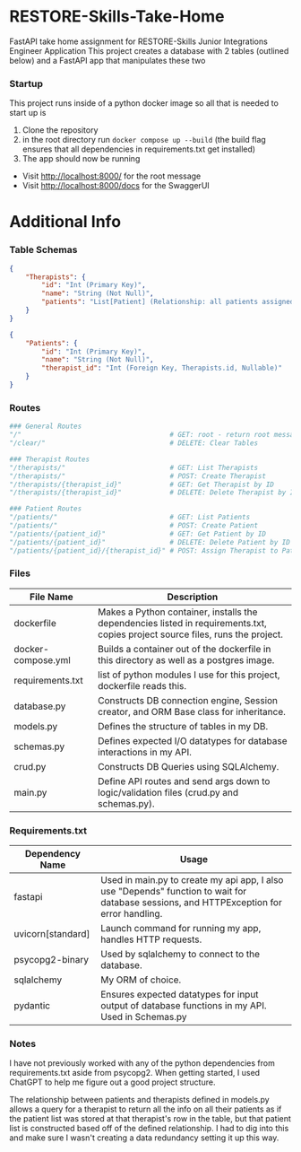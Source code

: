 # RESTORE-Skills-Take-Home
FastAPI take home assignment for RESTORE-Skills Junior Integrations Engineer Application
This project creates a database with 2 tables (outlined below) and a FastAPI app that manipulates these two 

### Startup
This project runs inside of a python docker image so all that is needed to start up is
1. Clone the repository
2. in the root directory run `docker compose up --build` (the build flag ensures that all dependencies in requirements.txt get installed)
3. The app should now be running
 - Visit [http://localhost:8000/](http://localhost:8000/) for the root message
 - Visit [http://localhost:8000/docs](http://localhost:8000/docs) for the SwaggerUI

# Additional Info

### Table Schemas
```json
{
    "Therapists": {
        "id": "Int (Primary Key)",
        "name": "String (Not Null)",
        "patients": "List[Patient] (Relationship: all patients assigned to this therapist)"
    }
}
```
```json
{
    "Patients": {
        "id": "Int (Primary Key)",
        "name": "String (Not Null)",
        "therapist_id": "Int (Foreign Key, Therapists.id, Nullable)"
    } 
}  
```

### Routes
```python
### General Routes
"/"                                     # GET: root - return root message
"/clear/"                               # DELETE: Clear Tables

### Therapist Routes
"/therapists/"                          # GET: List Therapists
"/therapists/"                          # POST: Create Therapist
"/therapists/{therapist_id}"            # GET: Get Therapist by ID
"/therapists/{therapist_id}"            # DELETE: Delete Therapist by ID

### Patient Routes
"/patients/"                            # GET: List Patients
"/patients/"                            # POST: Create Patient
"/patients/{patient_id}"                # GET: Get Patient by ID
"/patients/{patient_id}"                # DELETE: Delete Patient by ID
"/patients/{patient_id}/{therapist_id}" # POST: Assign Therapist to Patient
```

### Files
| File Name | Description |
|--------------------|---|
| dockerfile         | Makes a Python container, installs the dependencies listed in requirements.txt, copies project source files, runs the project. |
| docker-compose.yml | Builds a container out of the dockerfile in this directory as well as a postgres image. |
| requirements.txt   | list of python modules I use for this project, dockerfile reads this. |
| database.py        | Constructs DB connection engine, Session creator, and ORM Base class for inheritance. |
| models.py          | Defines the structure of tables in my DB. |
| schemas.py         | Defines expected I/O datatypes for database interactions in my API. |
| crud.py            | Constructs DB Queries using SQLAlchemy. |
| main.py            | Define API routes and send args down to logic/validation files (crud.py and schemas.py). |


### Requirements.txt
| Dependency Name | Usage |
|-------------------|---|
| fastapi           | Used in main.py to create my api app, I also use "Depends" function to wait for database sessions, and HTTPException for error handling. |
| uvicorn[standard] | Launch command for running my app, handles HTTP requests. |
| psycopg2-binary   | Used by sqlalchemy to connect to the database. |
| sqlalchemy        | My ORM of choice. |
| pydantic          | Ensures expected datatypes for input output of database functions in my API. Used in Schemas.py |

### Notes
I have not previously worked with any of the python dependencies from requirements.txt aside from psycopg2.
When getting started, I used ChatGPT to help me figure out a good project structure.

The relationship between patients and therapists defined in models.py allows a query for a therapist to return all the info on all their patients as if the patient list was stored at that therapist's row in the table, but that patient list is constructed based off of the defined relationship. I had to dig into this and make sure I wasn't creating a data redundancy setting it up this way.
